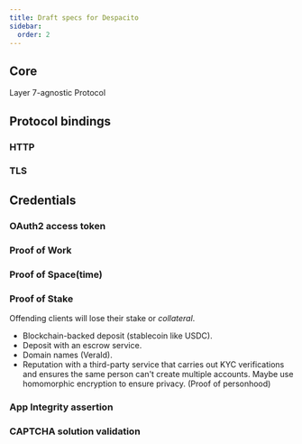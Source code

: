 ```yaml
---
title: Draft specs for Despacito
sidebar:
  order: 2
---
```


## Core

Layer 7-agnostic Protocol

## Protocol bindings

### HTTP

### TLS

## Credentials

### OAuth2 access token

### Proof of Work

### Proof of Space(time)

### Proof of Stake

Offending clients will lose their stake or _collateral_.

- Blockchain-backed deposit (stablecoin like USDC).
- Deposit with an escrow service.
- Domain names (VeraId).
- Reputation with a third-party service that carries out KYC verifications and ensures the same person can't create multiple accounts. Maybe use homomorphic encryption to ensure privacy. (Proof of personhood)

### App Integrity assertion

### CAPTCHA solution validation
